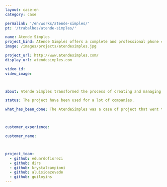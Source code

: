 ```yaml
---
layout: case-en
category: case

permalink: '/en/works/atende-simples/'
pt: '/trabalhos/atende-simples/'

name: Atende Simples
project_kind: Atende Simples offers a complete and professional phone customer support for small businesses.
image: /images/projects/atendesimples.jpg

project_url: http://www.atendesimples.com/
display_url: atendesimples.com

video_id:
video_image:



about: Atende Simples transformed the process of creating and managing customer support which, in Brazil, used to take weeks, different suppliers and a lot of money, into a simple, fast and self-service task.

status: The project have been used for a lot of companies.

what_has_been_done: The AtendeSimples was a case of project that went to "Projeto Continuado" at first. It was the best solution for this client. The project have been developed by the contribution of our employees plus the great business sense of our client.



customer_experience:

customer_name:



project_team:
  - github: eduardofiorezi
  - github: dirs
  - github: krystalcampioni
  - github: aluisioazevedo
  - github: guiloyins
---
```

